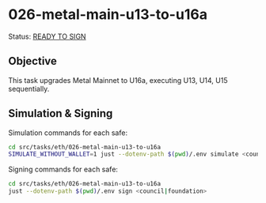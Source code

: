 # 026-metal-main-u13-to-u16a

Status: [READY TO SIGN]()

## Objective

This task upgrades Metal Mainnet to U16a, executing U13, U14, U15 sequentially.

## Simulation & Signing

Simulation commands for each safe:
```bash
cd src/tasks/eth/026-metal-main-u13-to-u16a
SIMULATE_WITHOUT_WALLET=1 just --dotenv-path $(pwd)/.env simulate <council|foundation>
```

Signing commands for each safe:
```bash
cd src/tasks/eth/026-metal-main-u13-to-u16a
just --dotenv-path $(pwd)/.env sign <council|foundation>
```
